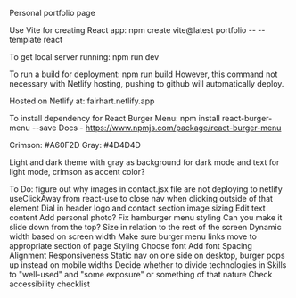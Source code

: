 Personal portfolio page

Use Vite for creating React app:
npm create vite@latest portfolio -- --template react

To get local server running:
npm run dev

To run a build for deployment:
npm run build
However, this command not necessary with Netlify hosting, pushing to github will automatically deploy.

Hosted on Netlify at:
fairhart.netlify.app

To install dependency for React Burger Menu:
npm install react-burger-menu --save
Docs - https://www.npmjs.com/package/react-burger-menu

Crimson: #A60F2D
Gray: #4D4D4D

Light and dark theme with gray as background for dark mode and text for light mode, crimson as accent color?

To Do:
figure out why images in contact.jsx file are not deploying to netlify
useClickAway from react-use to close nav when clicking outside of that element
Dial in header logo and contact section image sizing
Edit text content
Add personal photo?
Fix hamburger menu styling
  Can you make it slide down from the top?
  Size in relation to the rest of the screen
  Dynamic width based on screen width
Make sure burger menu links move to appropriate section of page
Styling
  Choose font
  Add font
  Spacing
  Alignment
Responsiveness
  Static nav on one side on desktop, burger pops up instead on mobile widths
Decide whether to divide technologies in Skills to "well-used" and "some exposure" or something of that nature
Check accessibility checklist